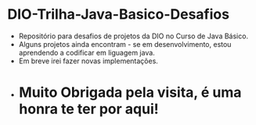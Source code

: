 # DIO-Trilha-Java-Basico-Desafios
- Repositório para desafios de projetos da DIO no Curso de Java Básico. 
-  Alguns projetos ainda encontram - se em desenvolvimento, estou aprendendo a codificar em liguagem java.
-  Em breve irei fazer novas implementações.
 - # Muito Obrigada pela visita, é uma honra te ter por aqui! 
